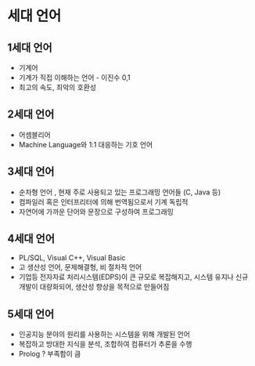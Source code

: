 # 세대 언어

## 1세대 언어

* 기계어
* 기계가 직접 이해하는 언어 - 이진수 0,1
* 최고의 속도, 최악의 호환성



## 2세대 언어

* 어셈블리어
* Machine Language와 1:1 대응하는 기호 언어



## 3세대 언어

* 순차형 언어 , 현재 주로 사용되고 있는 프로그래밍 언어들 (C, Java 등)
* 컴파일러 혹은 인터프리터에 의해 번역됨으로서 기계 독립적
* 자연어에 가까운 단어와 문장으로 구성하여 프로그래밍



## 4세대 언어

* PL/SQL, Visual C++, Visual Basic
* 고 생산성 언어, 문제해결형, 비 절차적 언어
* 기업등 전자자료 처리시스템(EDPS)이 큰 규모로 복잡해지고, 시스템 유지나 신규 개발이 대량화되어, 생산성 향상을 목적으로 만들어짐



## 5세대 언어

* 인공지능 분야의 원리를 사용하는 시스템을 위해 개발된 언어
* 복잡하고 방대한 지식을 분석, 조합하여 컴퓨터가 추론을 수행
* Prolog ? 부족함이 큼 